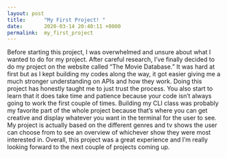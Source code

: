 ```yaml
---
layout: post
title:      "My First Project! "
date:       2020-03-14 20:40:11 +0000
permalink:  my_first_project
---
```



Before starting this project, I was overwhelmed and unsure about what I wanted to do for my project. After careful research, I’ve finally decided to do my project on the website called “The Movie Database.” It was hard at first but as I kept building my codes along the way, it got easier giving me a much stronger understanding on APIs and how they work. Doing this project has honestly taught me to just trust the process. You also start to learn that it does take time and patience because your code isn’t always going to work the first couple of times. Building my CLI class was probably my favorite part of the whole project because that’s where you can get creative and display whatever you want in the terminal for the user to see. My project is actually based on the different genres and tv shows the user can choose from to see an overview of whichever show they were most interested in. Overall, this project was a great experience and I’m really looking forward to the next couple of projects coming up. 
